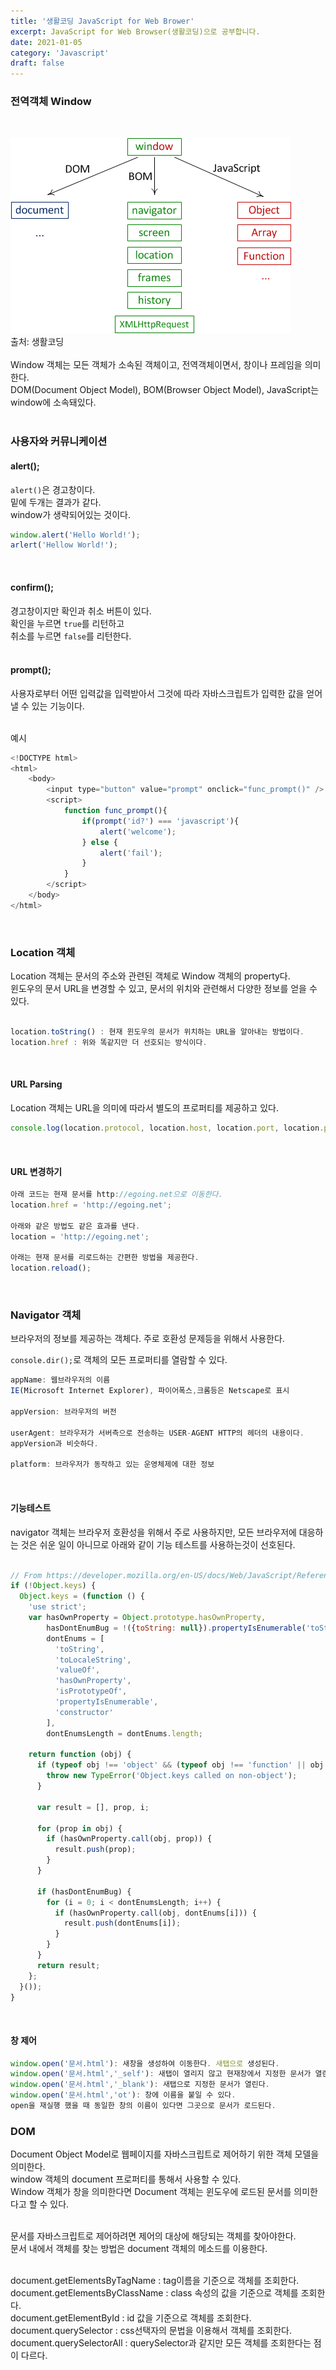 ```yaml
---
title: '생활코딩 JavaScript for Web Brower'
excerpt: JavaScript for Web Browser(생활코딩)으로 공부합니다.
date: 2021-01-05
category: 'Javascript'
draft: false
---
```





### 전역객체 Window
<br>

![window 설명](https://github.com/Jyou2/onyouJeong/blob/main/content/blog/javascript/images/window.png)   
출처: 생활코딩   
<br>
Window 객체는 모든 객체가 소속된 객체이고, 전역객체이면서, 창이나 프레임을 의미한다.   
DOM(Document Object Model), BOM(Browser Object Model), JavaScript는 window에 소속돼있다.   
<br>


### 사용자와 커뮤니케이션

#### alert();

`alert()`은 경고창이다.   
밑에 두개는 결과가 같다.   
window가 생략되어있는 것이다.   

```javascript
window.alert('Hello World!');
arlert('Hellow World!');
```
<br>


#### confirm();

경고창이지만 확인과 취소 버튼이 있다.   
확인을 누르면 `true`를 리턴하고   
취소를 누르면 `false`를 리턴한다.   
<br>



#### prompt(); 
사용자로부터 어떤 입력값을 입력받아서 그것에 따라 자바스크립트가 입력한 값을 얻어낼 수 있는 기능이다.   
<br>


예시   

```javascript
<!DOCTYPE html>
<html>
    <body>
        <input type="button" value="prompt" onclick="func_prompt()" />
        <script>
            function func_prompt(){
                if(prompt('id?') === 'javascript'){
                    alert('welcome');
                } else {
                    alert('fail');
                }
            }
        </script>
    </body>
</html>

```
<br>



### Location 객체
Location 객체는 문서의 주소와 관련된 객체로 Window 객체의 property다.   
윈도우의 문서 URL을 변경할 수 있고, 문서의 위치와 관련해서 다양한 정보를 얻을 수 있다.   
<br>



```javascript
location.toString() : 현재 윈도우의 문서가 위치하는 URL을 알아내는 방법이다.
location.href : 위와 똑같지만 더 선호되는 방식이다.
```
<br>


#### URL Parsing   
Location 객체는 URL을 의미에 따라서 별도의 프로퍼티를 제공하고 있다.   
```javascript
console.log(location.protocol, location.host, location.port, location.pathname, location.search, location.hash)
```
<br>


#### URL 변경하기   
  
```javascript
아래 코드는 현재 문서를 http://egoing.net으로 이동한다.
location.href = 'http://egoing.net';

아래와 같은 방법도 같은 효과를 낸다.
location = 'http://egoing.net';

아래는 현재 문서를 리로드하는 간편한 방법을 제공한다.
location.reload();
```
<br>



### Navigator 객체
브라우저의 정보를 제공하는 객체다. 주로 호환성 문제등을 위해서 사용한다.   

`console.dir();`로 객체의 모든 프로퍼티를 열람할 수 있다.   

```javascript
appName: 웹브라우저의 이름
IE(Microsoft Internet Explorer), 파이어폭스,크롬등은 Netscape로 표시

appVersion: 브라우저의 버전

userAgent: 브라우저가 서버측으로 전송하는 USER-AGENT HTTP의 헤더의 내용이다.
appVersion과 비슷하다.

platform: 브라우저가 동작하고 있는 운영체제에 대한 정보
```
<br>


#### 기능테스트

navigator 객체는 브라우저 호환성을 위해서 주로 사용하지만, 모든 브라우저에 대응하는 것은 쉬운 일이 아니므로 아래와 같이 기능 테스트를 사용하는것이 선호된다.   
<br>


```javascript
// From https://developer.mozilla.org/en-US/docs/Web/JavaScript/Reference/Global_Objects/Object/keys
if (!Object.keys) {
  Object.keys = (function () {
    'use strict';
    var hasOwnProperty = Object.prototype.hasOwnProperty,
        hasDontEnumBug = !({toString: null}).propertyIsEnumerable('toString'),
        dontEnums = [
          'toString',
          'toLocaleString',
          'valueOf',
          'hasOwnProperty',
          'isPrototypeOf',
          'propertyIsEnumerable',
          'constructor'
        ],
        dontEnumsLength = dontEnums.length;
 
    return function (obj) {
      if (typeof obj !== 'object' && (typeof obj !== 'function' || obj === null)) {
        throw new TypeError('Object.keys called on non-object');
      }
 
      var result = [], prop, i;
 
      for (prop in obj) {
        if (hasOwnProperty.call(obj, prop)) {
          result.push(prop);
        }
      }
 
      if (hasDontEnumBug) {
        for (i = 0; i < dontEnumsLength; i++) {
          if (hasOwnProperty.call(obj, dontEnums[i])) {
            result.push(dontEnums[i]);
          }
        }
      }
      return result;
    };
  }());
}
```
<br>



#### 창 제어

```javascript
window.open('문서.html'): 새창을 생성하여 이동한다. 새탭으로 생성된다.
window.open('문서.html','_self'): 새탭이 열리지 않고 현재창에서 지정한 문서가 열린다.
window.open('문서.html','_blank'): 새탭으로 지정한 문서가 열린다.
window.open('문서.html','ot'): 창에 이름을 붙일 수 있다.
open을 재실행 했을 때 동일한 창의 이름이 있다면 그곳으로 문서가 로드된다.

```


### DOM

Document Object Model로 웹페이지를 자바스크립트로 제어하기 위한 객체 모델을 의미한다.   
window 객체의 document 프로퍼티를 통해서 사용할 수 있다.   
Window 객체가 창을 의미한다면 Document 객체는 윈도우에 로드된 문서를 의미한다고 할 수 있다.   
<br>


문서를 자바스크립트로 제어하려면 제어의 대상에 해당되는 객체를 찾아야한다.   
문서 내에서 객체를 찾는 방법은 document 객체의 메소드를 이용한다.    
<br>


document.getElementsByTagName : tag이름을 기준으로 객체를 조회한다.   
document.getElementsByClassName : class 속성의 값을 기준으로 객체를 조회한다.   
document.getElementById : id 값을 기준으로 객체를 조회한다.   
document.querySelector : css선택자의 문법을 이용해서 객체를 조회한다.   
document.querySelectorAll : querySelector과 같지만 모든 객체를 조회한다는 점이 다르다.   
















